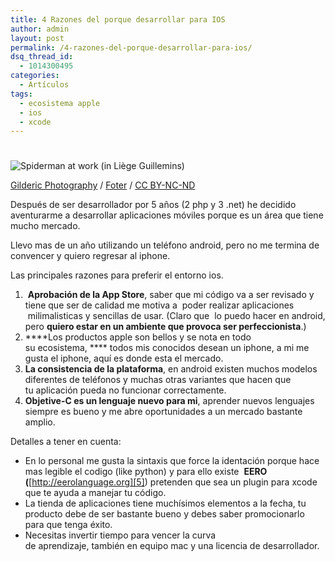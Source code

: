 ```yaml
---
title: 4 Razones del porque desarrollar para IOS
author: admin
layout: post
permalink: /4-razones-del-porque-desarrollar-para-ios/
dsq_thread_id:
  - 1014300495
categories:
  - Artículos
tags:
  - ecosistema apple
  - ios
  - xcode
---
```

# 

![Spiderman at work (in Liège Guillemins)][1]

[Gilderic Photography][2] / [Foter][3] / [CC BY-NC-ND][4]

Después de ser desarrollador por 5 años (2 php y 3 .net) he decidido aventurarme a desarrollar aplicaciones móviles porque es un área que tiene mucho mercado.

 [1]: http://eliezerdiaz.com/wp-content/uploads/2013/01/spiderman-at-work-in-liege-guillemins-4.jpg "Spiderman at work (in Liège Guillemins)"
 [2]: http://www.flickr.com/photos/gilderic/3928423077/
 [3]: http://foter.com
 [4]: http://creativecommons.org/licenses/by-nc-nd/2.0/

Llevo mas de un año utilizando un teléfono android, pero no me termina de convencer y quiero regresar al iphone.

Las principales razones para preferir el entorno ios.

1.   **Aprobación de la App Store**, saber que mi código va a ser revisado y tiene que ser de calidad me motiva a  poder realizar aplicaciones  milimalisticas y sencillas de usar. (Claro que  lo puedo hacer en android, pero **quiero estar en un ambiente que provoca ser perfeccionista**.)
2.  ****Los productos apple son bellos y se nota en todo su ecosistema, **** todos mis conocidos desean un iphone, a mi me gusta el iphone, aquí es donde esta el mercado.
3.  **La consistencia de la plataforma**, en android existen muchos modelos diferentes de teléfonos y muchas otras variantes que hacen que tu aplicación pueda no funcionar correctamente.
4.  **Objetive-C es un lenguaje nuevo para mi**, aprender nuevos lenguajes siempre es bueno y me abre oportunidades a un mercado bastante amplio.

Detalles a tener en cuenta:

*   En lo personal me gusta la sintaxis que force la identación porque hace mas legible el codigo (like python) y para ello existe  **EERO (**[http://eerolanguage.org][5]) pretenden que sea un plugin para xcode que te ayuda a manejar tu código.
*   La tienda de aplicaciones tiene muchísimos elementos a la fecha, tu producto debe de ser bastante bueno y debes saber promocionarlo para que tenga éxito.
*   Necesitas invertir tiempo para vencer la curva de aprendizaje, también en equipo mac y una licencia de desarrollador.

 [5]: http://eerolanguage.org/ "http://eerolanguage.org/"